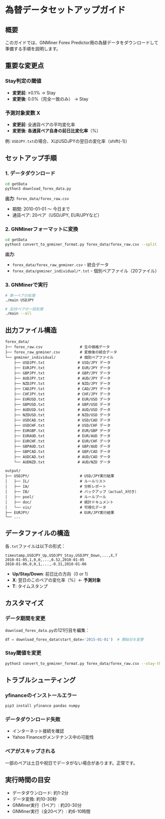 # 為替データセットアップガイド

## 概要

このガイドでは、GNMiner Forex Predictor用の為替データをダウンロードして準備する手順を説明します。

## 重要な変更点

### Stay判定の閾値
- **変更前**: ±0.1% → Stay
- **変更後**: 0.0%（完全一致のみ） → Stay

### 予測対象変数 X
- **変更前**: 全通貨ペアの平均変化率
- **変更後**: **各通貨ペア自身の前日比変化率**（%）

例: `USDJPY.txt`の場合、XはUSDJPYの翌日の変化率（shift(-1)）

## セットアップ手順

### 1. データダウンロード

```bash
cd getData
python3 download_forex_data.py
```

**出力**: `forex_data/forex_raw.csv`
- 期間: 2010-01-01 ～ 今日まで
- 通貨ペア: 20ペア（USD/JPY, EUR/JPYなど）

### 2. GNMinerフォーマットに変換

```bash
cd getData
python3 convert_to_gnminer_format.py forex_data/forex_raw.csv --split
```

**出力**:
- `forex_data/forex_raw_gnminer.csv` - 統合データ
- `forex_data/gnminer_individual/*.txt` - 個別ペアファイル（20ファイル）

### 3. GNMinerで実行

```bash
# 単一ペアの処理
./main USDJPY

# 全20ペアの一括処理
./main --all
```

## 出力ファイル構造

```
forex_data/
├── forex_raw.csv                 # 生の価格データ
├── forex_raw_gnminer.csv         # 変換後の統合データ
└── gnminer_individual/           # 個別ペアファイル
    ├── USDJPY.txt               # USD/JPY データ
    ├── EURJPY.txt               # EUR/JPY データ
    ├── GBPJPY.txt               # GBP/JPY データ
    ├── AUDJPY.txt               # AUD/JPY データ
    ├── NZDJPY.txt               # NZD/JPY データ
    ├── CADJPY.txt               # CAD/JPY データ
    ├── CHFJPY.txt               # CHF/JPY データ
    ├── EURUSD.txt               # EUR/USD データ
    ├── GBPUSD.txt               # GBP/USD データ
    ├── AUDUSD.txt               # AUD/USD データ
    ├── NZDUSD.txt               # NZD/USD データ
    ├── USDCAD.txt               # USD/CAD データ
    ├── USDCHF.txt               # USD/CHF データ
    ├── EURGBP.txt               # EUR/GBP データ
    ├── EURAUD.txt               # EUR/AUD データ
    ├── EURCHF.txt               # EUR/CHF データ
    ├── GBPAUD.txt               # GBP/AUD データ
    ├── GBPCAD.txt               # GBP/CAD データ
    ├── AUDCAD.txt               # AUD/CAD データ
    └── AUDNZD.txt               # AUD/NZD データ

output/
├── USDJPY/                       # USD/JPY実行結果
│   ├── IL/                       # ルールリスト
│   ├── IA/                       # 分析レポート
│   ├── IB/                       # バックアップ（actual_X付き）
│   ├── pool/                     # ルールプール
│   ├── doc/                      # 統計ドキュメント
│   └── vis/                      # 可視化データ
├── EURJPY/                       # EUR/JPY実行結果
└── ...
```

## データファイルの構造

各`.txt`ファイルは以下の形式：

```csv
timestamp,USDJPY_Up,USDJPY_Stay,USDJPY_Down,...,X,T
2010-01-05,1,0,0,...,0.52,2010-01-05
2010-01-06,0,0,1,...,-0.31,2010-01-06
```

- **Up/Stay/Down**: 前日比の方向（0 or 1）
- **X**: 翌日のこのペアの変化率（%）← **予測対象**
- **T**: タイムスタンプ

## カスタマイズ

### データ期間を変更

`download_forex_data.py`の121行目を編集：

```python
df = download_forex_data(start_date='2015-01-01')  # 開始日を変更
```

### Stay閾値を変更

```bash
python3 convert_to_gnminer_format.py forex_data/forex_raw.csv --stay-threshold 0.1 --split
```

## トラブルシューティング

### yfinanceのインストールエラー

```bash
pip3 install yfinance pandas numpy
```

### データダウンロード失敗

- インターネット接続を確認
- Yahoo Financeがメンテナンス中の可能性

### ペアがスキップされる

一部のペアは土日や祝日でデータがない場合があります。正常です。

## 実行時間の目安

- データダウンロード: 約1-2分
- データ変換: 約10-30秒
- GNMiner実行（1ペア）: 約20-30分
- GNMiner実行（全20ペア）: 約6-10時間
